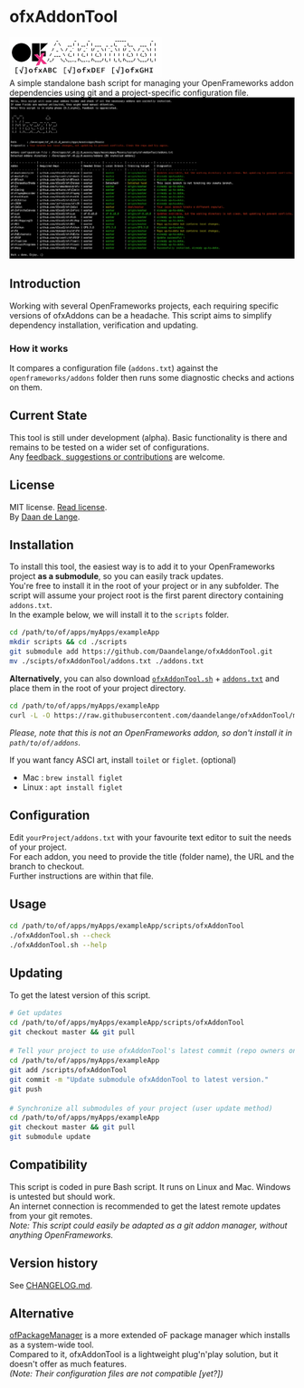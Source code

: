 ofxAddonTool
============
![ofxAddonTool](./ofxaddons_thumbnail.png)  
A simple standalone bash script for managing your OpenFrameworks addon dependencies using git and a project-specific configuration file.  
![ofxAddonTool Screenshot](./ofxAddonTool_screenshot.png)  

Introduction
------------
Working with several OpenFrameworks projects, each requiring specific versions of ofxAddons can be a headache. This script aims to simplify dependency installation, verification and updating.  

### How it works
It compares a configuration file (`addons.txt`) against the `openframeworks/addons` folder then runs some diagnostic checks and actions on them.

Current State
-------------
This tool is still under development (alpha). Basic functionality is there and remains to be tested on a wider set of configurations.  
Any [feedback, suggestions or contributions](https://github.com/Daandelange/ofxAddonTool/issues) are welcome.

License
-------
MIT license. [Read license](./LICENSE.md).  
By [Daan de Lange](http://daandelange.com/).

Installation
------------
To install this tool, the easiest way is to add it to your OpenFrameworks project **as a submodule**, so you can easily track updates.  
You're free to install it in the root of your project or in any subfolder. The script will assume your project root is the first parent directory containing `addons.txt`.  
In the example below, we will install it to the `scripts` folder.
````bash
cd /path/to/of/apps/myApps/exampleApp
mkdir scripts && cd ./scripts
git submodule add https://github.com/Daandelange/ofxAddonTool.git
mv ./scipts/ofxAddonTool/addons.txt ./addons.txt
````

**Alternatively**, you can also download [`ofxAddonTool.sh`](https://raw.githubusercontent.com/daandelange/ofxAddonTool/master/ofxAddonTool.sh) + [`addons.txt`](https://raw.githubusercontent.com/daandelange/ofxAddonTool/master/addons.txt) and place them in the root of your project directory.  
````bash
cd /path/to/of/apps/myApps/exampleApp
curl -L -O https://raw.githubusercontent.com/daandelange/ofxAddonTool/master/addons.txt -L -O https://raw.githubusercontent.com/daandelange/ofxAddonTool/master/ofxAddonTool.sh
````
*Please, note that this is not an OpenFrameworks addon, so don't install it in `path/to/of/addons`.*  

If you want fancy ASCI art, install `toilet` or `figlet`. (optional)
- Mac : `brew install figlet`
- Linux : `apt install figlet`

Configuration
-----
Edit `yourProject/addons.txt` with your favourite text editor to suit the needs of your project.    
For each addon, you need to provide the title (folder name), the URL and the branch to checkout.  
Further instructions are within that file.  

Usage
-----
````bash
cd /path/to/of/apps/myApps/exampleApp/scripts/ofxAddonTool
./ofxAddonTool.sh --check
./ofxAddonTool.sh --help
````

Updating
--------
To get the latest version of this script.
````bash
# Get updates
cd /path/to/of/apps/myApps/exampleApp/scripts/ofxAddonTool
git checkout master && git pull

# Tell your project to use ofxAddonTool's latest commit (repo owners only)
cd /path/to/of/apps/myApps/exampleApp
git add /scripts/ofxAddonTool
git commit -m "Update submodule ofxAddonTool to latest version."
git push

# Synchronize all submodules of your project (user update method)
cd /path/to/of/apps/myApps/exampleApp
git checkout master && git pull
git submodule update
````

Compatibility
-------------
This script is coded in pure Bash script. It runs on Linux and Mac. Windows is untested but should work.  
An internet connection is recommended to get the latest remote updates from your git remotes.  
*Note: This script could easily be adapted as a git addon manager, without anything OpenFrameworks.*


Version history
---------------
See [CHANGELOG.md](./CHANGELOG.md).


Alternative
-----------
[ofPackageManager](https://github.com/thomasgeissl/ofPackageManager) is a more extended oF package manager which installs as a system-wide tool.  
Compared to it, ofxAddonTool is a lightweight plug'n'play solution, but it doesn't offer as much features.  
*(Note: Their configuration files are not compatible [yet?])*

